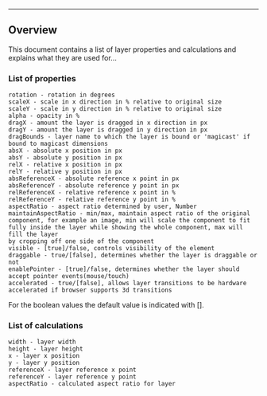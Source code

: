 ----

## Overview ##

This document contains a list of layer properties and calculations and explains what they are used for...

### List of properties ###

    rotation - rotation in degrees
    scaleX - scale in x direction in % relative to original size
    scaleY - scale in y direction in % relative to original size
    alpha - opacity in %
    dragX - amount the layer is dragged in x direction in px
    dragY - amount the layer is dragged in y direction in px
    dragBounds - layer name to which the layer is bound or 'magicast' if bound to magicast dimensions
    absX - absolute x position in px
    absY - absolute y position in px
    relX - relative x position in px
    relY - relative y position in px
    absReferenceX - absolute reference x point in px
    absReferenceY - absolute reference y point in px
    relReferenceX - relative reference x point in %
    relReferenceY - relative reference y point in %
    aspectRatio - aspect ratio determined by user, Number
    maintainAspectRatio - min/max, maintain aspect ratio of the original component, for example an image, min will scale the component to fit fully inside the layer while showing the whole component, max will fill the layer
    by cropping off one side of the component
    visible - [true]/false, controls visibility of the element
    draggable - true/[false], determines whether the layer is draggable or not
    enablePointer - [true]/false, determines whether the layer should accept pointer events(mouse/touch)
    accelerated - true/[false], allows layer transitions to be hardware accelerated if browser supports 3d transitions

For the boolean values the default value is indicated with [].

### List of calculations ###

    width - layer width
    height - layer height
    x - layer x position
    y - layer y position
    referenceX - layer reference x point
    referenceY - layer reference y point
    aspectRatio - calculated aspect ratio for layer